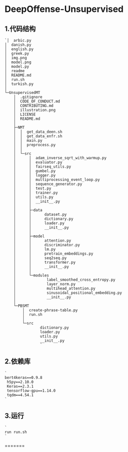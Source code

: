 # DeepOffense-Unsupervised


## 1.代码结构

    `│  arbic.py
    │  danish.py
    │  english.py
    │  greek.py
    │  img.png
    │  model.png
    │  model.py
    │  readme
    │  README.md
    │  run.sh
    │  turkish.py
    │
    └─UnsupervisedMT
        │  .gitignore
        │  CODE_OF_CONDUCT.md
        │  CONTRIBUTING.md
        │  illustration.png
        │  LICENSE
        │  README.md
        │
        ├─NMT
        │  │  get_data_deen.sh
        │  │  get_data_enfr.sh
        │  │  main.py
        │  │  preprocess.py
        │  │
        │  └─src
        │      │  adam_inverse_sqrt_with_warmup.py
        │      │  evaluator.py
        │      │  fairseq_utils.py
        │      │  gumbel.py
        │      │  logger.py
        │      │  multiprocessing_event_loop.py
        │      │  sequence_generator.py
        │      │  test.py
        │      │  trainer.py
        │      │  utils.py
        │      │  __init__.py
        │      │
        │      ├─data
        │      │      dataset.py
        │      │      dictionary.py
        │      │      loader.py
        │      │      __init__.py
        │      │
        │      ├─model
        │      │      attention.py
        │      │      discriminator.py
        │      │      lm.py
        │      │      pretrain_embeddings.py
        │      │      seq2seq.py
        │      │      transformer.py
        │      │      __init__.py
        │      │
        │      └─modules
        │              label_smoothed_cross_entropy.py
        │              layer_norm.py
        │              multihead_attention.py
        │              sinusoidal_positional_embedding.py
        │              __init__.py
        │
        └─PBSMT
            │  create-phrase-table.py
            │  run.sh
            │
            └─src
                    dictionary.py
                    loader.py
                    utils.py
                    __init__.py
                    `

## 2.依赖库
    `
    bert4keras==0.9.8
     h5py==2.10.0 
     Keras==2.3.1
     tensorflow-gpu==1.14.0
     tqdm==4.54.1
    `

## 3.运行

    `
    run run.sh
    `
=======
